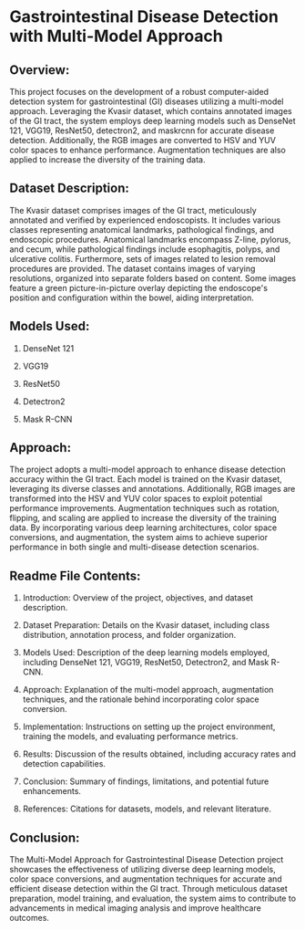 # Gastrointestinal Disease Detection with Multi-Model Approach

## Overview:
This project focuses on the development of a robust computer-aided detection system for gastrointestinal (GI) diseases utilizing a multi-model approach. Leveraging the Kvasir dataset, which contains annotated images of the GI tract, the system employs deep learning models such as DenseNet 121, VGG19, ResNet50, detectron2, and maskrcnn for accurate disease detection. Additionally, the RGB images are converted to HSV and YUV color spaces to enhance performance. Augmentation techniques are also applied to increase the diversity of the training data.

## Dataset Description:
The Kvasir dataset comprises images of the GI tract, meticulously annotated and verified by experienced endoscopists. It includes various classes representing anatomical landmarks, pathological findings, and endoscopic procedures. Anatomical landmarks encompass Z-line, pylorus, and cecum, while pathological findings include esophagitis, polyps, and ulcerative colitis. Furthermore, sets of images related to lesion removal procedures are provided. The dataset contains images of varying resolutions, organized into separate folders based on content. Some images feature a green picture-in-picture overlay depicting the endoscope's position and configuration within the bowel, aiding interpretation.

## Models Used:

1. DenseNet 121
2. VGG19

3. ResNet50
4. Detectron2

5. Mask R-CNN

## Approach:
The project adopts a multi-model approach to enhance disease detection accuracy within the GI tract. Each model is trained on the Kvasir dataset, leveraging its diverse classes and annotations. Additionally, RGB images are transformed into the HSV and YUV color spaces to exploit potential performance improvements. Augmentation techniques such as rotation, flipping, and scaling are applied to increase the diversity of the training data. By incorporating various deep learning architectures, color space conversions, and augmentation, the system aims to achieve superior performance in both single and multi-disease detection scenarios.

## Readme File Contents:

1. Introduction: Overview of the project, objectives, and dataset description.
2. Dataset Preparation: Details on the Kvasir dataset, including class distribution, annotation process, and folder organization.

3. Models Used: Description of the deep learning models employed, including DenseNet 121, VGG19, ResNet50, Detectron2, and Mask R-CNN.
4. Approach: Explanation of the multi-model approach, augmentation techniques, and the rationale behind incorporating color space conversion.

5. Implementation: Instructions on setting up the project environment, training the models, and evaluating performance metrics.
6. Results: Discussion of the results obtained, including accuracy rates and detection capabilities.

7. Conclusion: Summary of findings, limitations, and potential future enhancements.
8. References: Citations for datasets, models, and relevant literature.

## Conclusion:
The Multi-Model Approach for Gastrointestinal Disease Detection project showcases the effectiveness of utilizing diverse deep learning models, color space conversions, and augmentation techniques for accurate and efficient disease detection within the GI tract. Through meticulous dataset preparation, model training, and evaluation, the system aims to contribute to advancements in medical imaging analysis and improve healthcare outcomes.
